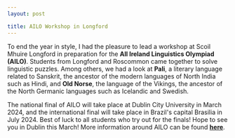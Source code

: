 ```yaml
---
layout: post

title: AILO Workshop in Longford
---
```


To end the year in style, I had the pleasure to lead a workshop at Scoil Mhuire Longford in preparation for the <strong>All Ireland Linguistics Olympiad (AILO)</strong>.
Students from Longford and Roscommon came together to solve linguistic puzzles. Among others, we had a look at <strong>Pali</strong>, a literary language related to Sanskrit, the ancestor of the 
modern languages of North India such as Hindi, and <strong>Old Norse</strong>, the language of the Vikings, the ancestor of the North Germanic languages such as Icelandic and Swedish. 

The national final of AILO will take place at Dublin City University in March 2024, and the international final will take place in Brazil's capital Brasilia in July 2024.
Best of luck to all students who try out for the finals! Hope to see you in Dublin this March!
More information around AILO can be found <a href="https://ailo.adaptcentre.ie/" target="_blank" rel="noopener"><strong>here</strong></a>.

